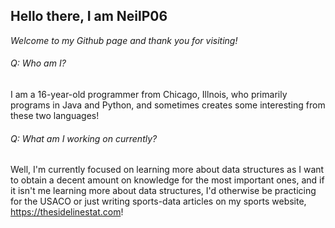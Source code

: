 ## Hello there, I am NeilP06 
_Welcome to my Github page and thank you for visiting!_

###### Q: Who am I? 
I am a 16-year-old programmer from Chicago, Illnois, who primarily programs in Java and Python, and sometimes creates some interesting from these two languages! 

###### Q: What am I working on currently?
Well, I'm currently focused on learning more about data structures as I want to obtain a decent amount on knowledge for the most important ones, and if it isn't me learning more about data structures, I'd otherwise be practicing for the USACO or just writing sports-data articles on my sports website, https://thesidelinestat.com!
